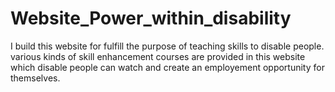 # Website_Power_within_disability

I build this website for fulfill the purpose of teaching skills to disable people. various kinds of skill enhancement courses are provided in this website which disable people can watch and create an employement opportunity for themselves. 
